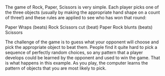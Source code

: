 The game of Rock, Paper, Scissors is very simple. Each player picks one of the three objects (usually by making the appropriate hand shape on a count of three!) and these rules are applied to see who has won that round:

Paper Wraps (beats) Rock
Scissors cut (beat) Paper
Rock blunts (beats) Scissors

The challenge of the game is to guess what your opponent will choose and pick the appropriate object to beat them.
People find it quite hard to pick a sequence of perfectly random choices, so any pattern that a player develops could be learned by the opponent and used to win the game. 
That is what happens in this example. As you play, the computer learns the pattern of objects that you are most likely to pick.
